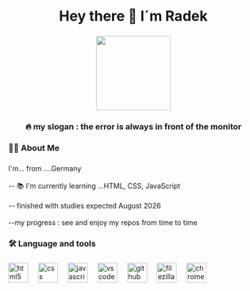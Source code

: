<h1 align="center">Hey there 👋 I´m Radek</h1>

###

<div align="center">
  <img height="150" src="https://media.giphy.com/media/M9gbBd9nbDrOTu1Mqx/giphy.gif"  />
</div>

###


<h3 align="center">🔥   my slogan :  the error is always in front of the monitor</h3>

###
<h3 align="left">👩‍💻  About Me</h3>

###

<p align="left">I'm... from ....Germany<br><br>-- 📚 I'm currently learning ...HTML, CSS, JavaScript<br><br>-- finished with studies expected August 2026<br><br>--my progress : see and enjoy my repos from time to time</p>

###

<h3 align="left">🛠 Language and tools</h3>


###

<div align="left">
  <img src="https://cdn.jsdelivr.net/gh/devicons/devicon/icons/html5/html5-original.svg" height="40" alt="html5 logo"  />
  <img width="12" />
  <img src="https://cdn.jsdelivr.net/gh/devicons/devicon/icons/css3/css3-original.svg" height="40" alt="css logo"  />
  <img width="12" />
  <img src="https://cdn.jsdelivr.net/gh/devicons/devicon/icons/javascript/javascript-original.svg" height="40" alt="javascript logo"  />
  <img width="12" />
  <a href ="https://code.visualstudio.com/"><img src="https://cdn.jsdelivr.net/gh/devicons/devicon/icons/vscode/vscode-original.svg" height="40" alt="vscode logo"  /></a>
  <img width="12" />
  <a href = "https://github.com/"><img src="https://cdn.jsdelivr.net/gh/devicons/devicon/icons/github/github-original.svg" height="40" alt="github logo"  /></a>
  <img width="12" />
  <a href = "https://filezilla-project.org/"><img src="https://cdn.jsdelivr.net/gh/devicons/devicon/icons/filezilla/filezilla-plain.svg" height="40" alt="filezilla logo"  /></a>
  <img width="12" />
  <a href = "https://filezilla-project.org/"><img src="https://cdn.jsdelivr.net/gh/devicons/devicon/icons/chrome/chrome-original.svg" height="40" alt="chrome logo"  /></a>
</div>

###

<p align="left"></p>

